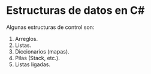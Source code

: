 # Estructuras de datos en C#

Algunas estructuras de control son:

1. Arreglos.
2. Listas.
3. Diccionarios (mapas).
4. Pilas (Stack, etc.).
5. Listas ligadas.
